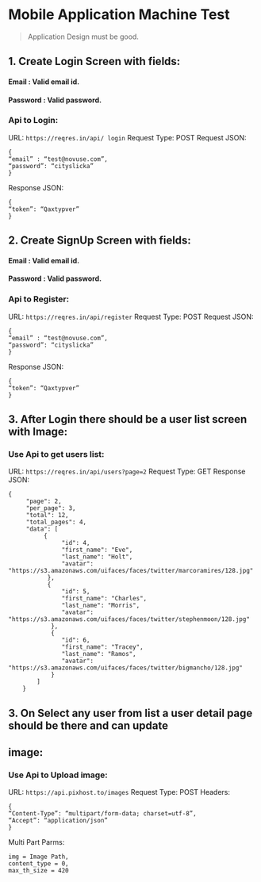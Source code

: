 # Mobile Application Machine Test
> Application Design must be good.

## 1. Create Login Screen with fields:

#### Email : Valid email id.

#### Password : Valid password.

### Api to Login:

URL: `https://reqres.in/api/ login`
Request Type: POST
Request JSON:
```
{
“email” : “test@novuse.com”,
“password”: “cityslicka”
}
```
Response JSON:
```
{
“token”: “Qaxtypver”
}
```

## 2. Create SignUp Screen with fields:

#### Email : Valid email id.

#### Password : Valid password.

### Api to Register:

URL: `https://reqres.in/api/register`
Request Type: POST
Request JSON:
```
{
“email” : “test@novuse.com”,
“password”: “cityslicka”
}
```
Response JSON:
```
{
“token”: “Qaxtypver”
}
```


## 3. After Login there should be a user list screen with Image:

### Use Api to get users list:

URL: `https://reqres.in/api/users?page=2`
Request Type: GET
Response JSON:
```
{
     "page": 2,
     "per_page": 3,
     "total": 12,
     "total_pages": 4,
     "data": [
          {
               "id": 4,
               "first_name": "Eve",
               "last_name": "Holt",
               "avatar": "https://s3.amazonaws.com/uifaces/faces/twitter/marcoramires/128.jpg"
           },
           {
               "id": 5,
               "first_name": "Charles",
               "last_name": "Morris",
               "avatar": "https://s3.amazonaws.com/uifaces/faces/twitter/stephenmoon/128.jpg"
            },
            {
               "id": 6,
               "first_name": "Tracey",
               "last_name": "Ramos",
               "avatar": "https://s3.amazonaws.com/uifaces/faces/twitter/bigmancho/128.jpg"
            }
        ]
    }
```

## 3. On Select any user from list a user detail page should be there and can update

## image:

### Use Api to Upload image:

URL: `https://api.pixhost.to/images`
Request Type: POST
Headers:
```
{
“Content-Type”: “multipart/form-data; charset=utf-8”,
“Accept”: “application/json”
}
```

Multi Part Parms:
```
img = Image Path,
content_type = 0,
max_th_size = 420
```
